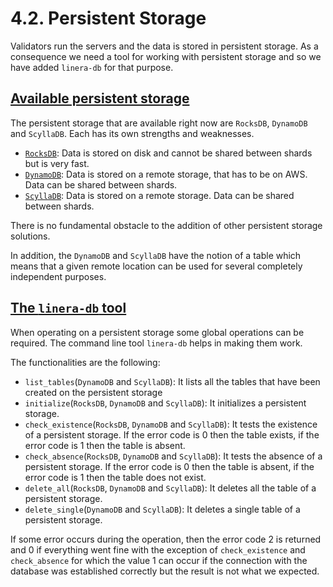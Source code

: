 # 4.2. Persistent Storage

Validators run the servers and the data is stored in persistent storage. As a consequence we need a tool for working with persistent storage and so we have added `linera-db` for that purpose.

## [Available persistent storage](https://linera-dev.respeer.ai/#/v1/en_US/advanced_topics/persistent_storage?id=available-persistent-storage)

The persistent storage that are available right now are `RocksDB`, `DynamoDB` and `ScyllaDB`. Each has its own strengths and weaknesses.

- [`RocksDB`](https://rocksdb.org/): Data is stored on disk and cannot be shared between shards but is very fast.
- [`DynamoDB`](https://aws.amazon.com/dynamodb/): Data is stored on a remote storage, that has to be on AWS. Data can be shared between shards.
- [`ScyllaDB`](https://www.scylladb.com/): Data is stored on a remote storage. Data can be shared between shards.

There is no fundamental obstacle to the addition of other persistent storage solutions.

In addition, the `DynamoDB` and `ScyllaDB` have the notion of a table which means that a given remote location can be used for several completely independent purposes.

## [The `linera-db` tool](https://linera-dev.respeer.ai/#/v1/en_US/advanced_topics/persistent_storage?id=the-linera-db-tool)

When operating on a persistent storage some global operations can be required. The command line tool `linera-db` helps in making them work.

The functionalities are the following:

- `list_tables`(`DynamoDB` and `ScyllaDB`): It lists all the tables that have been created on the persistent storage
- `initialize`(`RocksDB`, `DynamoDB` and `ScyllaDB`): It initializes a persistent storage.
- `check_existence`(`RocksDB`, `DynamoDB` and `ScyllaDB`): It tests the existence of a persistent storage. If the error code is 0 then the table exists, if the error code is 1 then the table is absent.
- `check_absence`(`RocksDB`, `DynamoDB` and `ScyllaDB`): It tests the absence of a persistent storage. If the error code is 0 then the table is absent, if the error code is 1 then the table does not exist.
- `delete_all`(`RocksDB`, `DynamoDB` and `ScyllaDB`): It deletes all the table of a persistent storage.
- `delete_single`(`DynamoDB` and `ScyllaDB`): It deletes a single table of a persistent storage.

If some error occurs during the operation, then the error code 2 is returned and 0 if everything went fine with the exception of `check_existence` and `check_absence` for which the value 1 can occur if the connection with the database was established correctly but the result is not what we expected.
